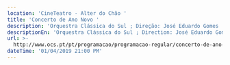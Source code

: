 ```yaml
---
location: 'CineTeatro - Alter do Chão '
title: 'Concerto de Ano Novo '
description: 'Orquestra Clássica do Sul ; Direção: José Eduardo Gomes '
descriptionEn: 'Orquestra Clássica do Sul ; Direction: José Eduardo Gomes '
url: >-
  http://www.ocs.pt/pt/programacao/programacao-regular/concerto-de-ano-novo-alter-do-chao
dateTime: '01/04/2019 21:00 PM'
---
```


